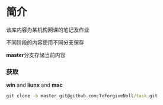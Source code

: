 # 简介

该库内容为某机构网课的笔记及作业

不同阶段的内容使用不同分支保存

**master**分支存储当前内容 

### 获取

**win** and **liunx** and **mac**

```cmd
git clone -b master git@github.com:ToForgiveNoll/task.git
```

